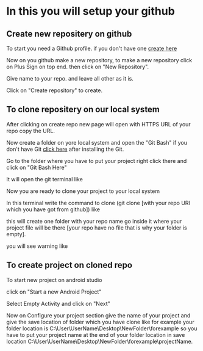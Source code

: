 # In this you will setup your github

## Create new repositery on github

To start you need a Github profile. if you don't have one [create here](https://github.com/join?source=header-home)

Now on you github make a new repository, to make a new repository click on Plus Sign on top end. then click on "New Repository".

Give name to your repo. and leave all other as it is.

Click on "Create repository" to create.

## To clone repositery on our local system

After clicking on create repo new page will open with HTTPS URL of your repo copy the URL.

Now create a folder on yore local system and open the "Git Bash" if you don't have Git [click here](https://git-scm.com/downloads)
after installing the Git.

Go to the folder where you have to put your project right click there and click on "Git Bash Here"

It will open the git terminal like

Now you are ready to clone your project to your local system

In this terminal write the command to clone (git clone [with your repo URl which you have got from github]) like

this will create one folder with your repo name go inside it where your project file will be there
[your repo have no file that is why your folder is empty].

you will see warning like

## To create project on cloned repo

To start new project on android studio

click on "Start a new Android Project"

Select Empty Activity and click on "Next"

Now on Configure your project section give the name of your project and give the save location of folder which you have clone like
for example your folder location is C:\User\UserName\Desktop\NewFolder\forexample
so you have to put your project name at the end of your folder location in save location C:\User\UserName\Desktop\NewFolder\forexample\projectName.
